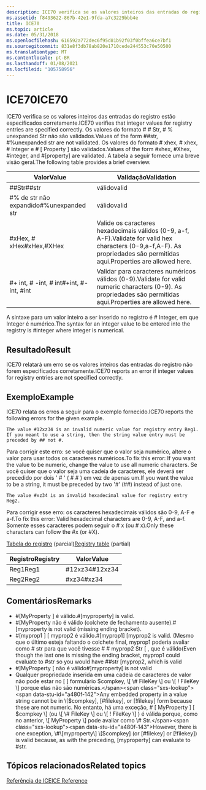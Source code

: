 ```yaml
---
description: ICE70 verifica se os valores inteiros das entradas do registro estão especificados corretamente.
ms.assetid: f8493622-867b-42e1-9fda-a7c3229bbb4e
title: ICE70
ms.topic: article
ms.date: 05/31/2018
ms.openlocfilehash: 616592a772dec6f95d81b92f03f0bffea6ce7bf1
ms.sourcegitcommit: 831e8f3db78ab820e1710cede244553c70e50500
ms.translationtype: MT
ms.contentlocale: pt-BR
ms.lasthandoff: 01/08/2021
ms.locfileid: "105758956"
---
```

# <a name="ice70"></a><span data-ttu-id="a480f-103">ICE70</span><span class="sxs-lookup"><span data-stu-id="a480f-103">ICE70</span></span>

<span data-ttu-id="a480f-104">ICE70 verifica se os valores inteiros das entradas do registro estão especificados corretamente.</span><span class="sxs-lookup"><span data-stu-id="a480f-104">ICE70 verifies that integer values for registry entries are specified correctly.</span></span> <span data-ttu-id="a480f-105">Os valores do formato \# \# Str, \# % unexpanded Str não são validados.</span><span class="sxs-lookup"><span data-stu-id="a480f-105">Values of the form \#\#str, \#%unexpanded str are not validated.</span></span> <span data-ttu-id="a480f-106">Os valores do formato \# xhex, \# xhex, \# Integer e \# \[ Property \] são validados.</span><span class="sxs-lookup"><span data-stu-id="a480f-106">Values of the form \#xhex, \#Xhex, \#integer, and \#\[property\] are validated.</span></span> <span data-ttu-id="a480f-107">A tabela a seguir fornece uma breve visão geral.</span><span class="sxs-lookup"><span data-stu-id="a480f-107">The following table provides a brief overview.</span></span>



| <span data-ttu-id="a480f-108">Valor</span><span class="sxs-lookup"><span data-stu-id="a480f-108">Value</span></span>                 | <span data-ttu-id="a480f-109">Validação</span><span class="sxs-lookup"><span data-stu-id="a480f-109">Validation</span></span>                                                                    |
|-----------------------|-------------------------------------------------------------------------------|
| <span data-ttu-id="a480f-110">\#\#Str</span><span class="sxs-lookup"><span data-stu-id="a480f-110">\#\#str</span></span>               | <span data-ttu-id="a480f-111">válido</span><span class="sxs-lookup"><span data-stu-id="a480f-111">valid</span></span>                                                                         |
| <span data-ttu-id="a480f-112">\#% de str não expandido</span><span class="sxs-lookup"><span data-stu-id="a480f-112">\#%unexpanded str</span></span>     | <span data-ttu-id="a480f-113">válido</span><span class="sxs-lookup"><span data-stu-id="a480f-113">valid</span></span>                                                                         |
| <span data-ttu-id="a480f-114">\#xHex, \# xHex</span><span class="sxs-lookup"><span data-stu-id="a480f-114">\#xHex,\#XHex</span></span>         | <span data-ttu-id="a480f-115">Valide os caracteres hexadecimais válidos (0-9, a-f, A-F).</span><span class="sxs-lookup"><span data-stu-id="a480f-115">Validate for valid hex characters (0-9,a-f,A-F).</span></span> <span data-ttu-id="a480f-116">As propriedades são permitidas aqui.</span><span class="sxs-lookup"><span data-stu-id="a480f-116">Properties are allowed here.</span></span> |
| <span data-ttu-id="a480f-117">\#+ int, \# -int, \# int</span><span class="sxs-lookup"><span data-stu-id="a480f-117">\#+int, \#-int, \#int</span></span> | <span data-ttu-id="a480f-118">Validar para caracteres numéricos válidos (0-9).</span><span class="sxs-lookup"><span data-stu-id="a480f-118">Validate for valid numeric characters (0-9).</span></span> <span data-ttu-id="a480f-119">As propriedades são permitidas aqui.</span><span class="sxs-lookup"><span data-stu-id="a480f-119">Properties are allowed here.</span></span>     |



 

<span data-ttu-id="a480f-120">A sintaxe para um valor inteiro a ser inserido no registro é \# Integer, em que Integer é numérico.</span><span class="sxs-lookup"><span data-stu-id="a480f-120">The syntax for an integer value to be entered into the registry is \#integer where integer is numerical.</span></span>

## <a name="result"></a><span data-ttu-id="a480f-121">Resultado</span><span class="sxs-lookup"><span data-stu-id="a480f-121">Result</span></span>

<span data-ttu-id="a480f-122">ICE70 relatará um erro se os valores inteiros das entradas do registro não forem especificados corretamente.</span><span class="sxs-lookup"><span data-stu-id="a480f-122">ICE70 reports an error if integer values for registry entries are not specified correctly.</span></span>

## <a name="example"></a><span data-ttu-id="a480f-123">Exemplo</span><span class="sxs-lookup"><span data-stu-id="a480f-123">Example</span></span>

<span data-ttu-id="a480f-124">ICE70 relata os erros a seguir para o exemplo fornecido.</span><span class="sxs-lookup"><span data-stu-id="a480f-124">ICE70 reports the following errors for the given example.</span></span>

``` syntax
The value #12xz34 is an invalid numeric value for registry entry Reg1. If you meant to use a string, then the string value entry must be preceded by ## not #.
```

<span data-ttu-id="a480f-125">Para corrigir este erro: se você quiser que o valor seja numérico, altere o valor para usar todos os caracteres numéricos.</span><span class="sxs-lookup"><span data-stu-id="a480f-125">To fix this error: If you want the value to be numeric, change the value to use all numeric characters.</span></span> <span data-ttu-id="a480f-126">Se você quiser que o valor seja uma cadeia de caracteres, ele deverá ser precedido por dois ' \# ' ( \# \# ) em vez de apenas um.</span><span class="sxs-lookup"><span data-stu-id="a480f-126">If you want the value to be a string, it must be preceded by two '\#' (\#\#) instead of just one.</span></span>

``` syntax
The value #xz34 is an invalid hexadecimal value for registry entry Reg2.
```

<span data-ttu-id="a480f-127">Para corrigir esse erro: os caracteres hexadecimais válidos são 0-9, A-F e a-f.</span><span class="sxs-lookup"><span data-stu-id="a480f-127">To fix this error: Valid hexadecimal characters are 0-9, A-F, and a-f.</span></span> <span data-ttu-id="a480f-128">Somente esses caracteres podem seguir o \# x (ou \# x).</span><span class="sxs-lookup"><span data-stu-id="a480f-128">Only these characters can follow the \#x (or \#X).</span></span>

<span data-ttu-id="a480f-129">[Tabela do registro](registry-table.md) (parcial)</span><span class="sxs-lookup"><span data-stu-id="a480f-129">[Registry table](registry-table.md) (partial)</span></span>



| <span data-ttu-id="a480f-130">Registro</span><span class="sxs-lookup"><span data-stu-id="a480f-130">Registry</span></span> | <span data-ttu-id="a480f-131">Valor</span><span class="sxs-lookup"><span data-stu-id="a480f-131">Value</span></span>    |
|----------|----------|
| <span data-ttu-id="a480f-132">Reg1</span><span class="sxs-lookup"><span data-stu-id="a480f-132">Reg1</span></span>     | <span data-ttu-id="a480f-133">\#12xz34</span><span class="sxs-lookup"><span data-stu-id="a480f-133">\#12xz34</span></span> |
| <span data-ttu-id="a480f-134">Reg2</span><span class="sxs-lookup"><span data-stu-id="a480f-134">Reg2</span></span>     | <span data-ttu-id="a480f-135">\#xz34</span><span class="sxs-lookup"><span data-stu-id="a480f-135">\#xz34</span></span>   |



 

## <a name="remarks"></a><span data-ttu-id="a480f-136">Comentários</span><span class="sxs-lookup"><span data-stu-id="a480f-136">Remarks</span></span>

-   <span data-ttu-id="a480f-137">\#\[MyProperty \] é válido.</span><span class="sxs-lookup"><span data-stu-id="a480f-137">\#\[myproperty\] is valid.</span></span>
-   <span data-ttu-id="a480f-138">\#\[MyProperty não é válido (colchete de fechamento ausente).</span><span class="sxs-lookup"><span data-stu-id="a480f-138">\#\[myproperty is not valid (missing ending bracket).</span></span>
-   <span data-ttu-id="a480f-139">\#\[myprop1 \] \[ myprop2 é válido.</span><span class="sxs-lookup"><span data-stu-id="a480f-139">\#\[myprop1\] \[myprop2 is valid.</span></span> <span data-ttu-id="a480f-140">(Mesmo que o último esteja faltando o colchete final, myprop1 poderia avaliar como \# str para que você tivesse \# \# myprop2 Str \[ , que é válido</span><span class="sxs-lookup"><span data-stu-id="a480f-140">(Even though the last one is missing the ending bracket, myprop1 could evaluate to \#str so you would have \#\#str \[myprop2, which is valid</span></span>
-   <span data-ttu-id="a480f-141">\#\]MyProperty \[ não é válido</span><span class="sxs-lookup"><span data-stu-id="a480f-141">\#\]myproperty\[ is not valid</span></span>
-   <span data-ttu-id="a480f-142">Qualquer propriedade inserida em uma cadeia de caracteres de valor não pode estar no \[ \] formulário $compkey, \[ \# FileKey \] ou \[ ! FileKey \] porque elas não são numéricas.</span><span class="sxs-lookup"><span data-stu-id="a480f-142">Any embedded property in a value string cannot be in \[$compkey\], \[\#filekey\], or \[!filekey\] form because these are not numeric.</span></span> <span data-ttu-id="a480f-143">No entanto, há uma exceção, \# \[ MyProperty \] \[ $compkey \] (ou \[ \# FileKey \] ou \[ ! FileKey \] ) é válida porque, como no anterior, \[ MyProperty \] pode avaliar como \# Str.</span><span class="sxs-lookup"><span data-stu-id="a480f-143">However, there is one exception, \#\[myproperty\] \[$compkey\] (or \[\#filekey\] or \[!filekey\]) is valid because, as with the preceding, \[myproperty\] can evaluate to \#str.</span></span>

## <a name="related-topics"></a><span data-ttu-id="a480f-144">Tópicos relacionados</span><span class="sxs-lookup"><span data-stu-id="a480f-144">Related topics</span></span>

<dl> <dt>

[<span data-ttu-id="a480f-145">Referência de ICE</span><span class="sxs-lookup"><span data-stu-id="a480f-145">ICE Reference</span></span>](ice-reference.md)
</dt> </dl>

 

 



